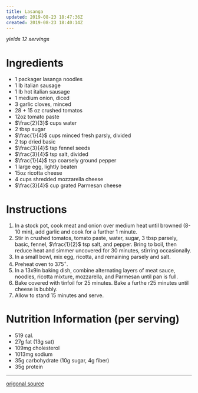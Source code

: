 ```yaml
---
title: Lasanga
updated: 2019-08-23 18:47:36Z
created: 2019-08-23 18:40:14Z
---
```


*yields 12 servings*

# Ingredients

* 1 packager lasanga noodles
* 1 lb italian sausage
* 1 lb hot italian sausage
* 1 medium onion, diced
* 3 garlic cloves, minced
* 28 + 15 oz crushed tomatos
* 12oz tomato paste
* $\frac{2}{3}$ cups water
* 2 tbsp sugar
* $\frac{1}{4}$ cups minced fresh parsly, divided
* 2 tsp dried basic
* $\frac{3}{4}$ tsp fennel seeds
* $\frac{3}{4}$ tsp salt, divided
* $\frac{1}{4}$ tsp coarsely ground pepper
* 1 large egg, lightly beaten
* 15oz ricotta cheese
* 4 cups shredded mozzarella cheese
* $\frac{3}{4}$ cup grated Parmesan cheese

# Instructions

1. In a stock pot, cook meat and onion over medium heat until browned (8-10 min), add garlic and cook for a further 1 minute.
2. Stir in crushed tomatos, tomato paste, water, sugar, 3 tbsp parsely, basic, fennel, $\frac{1}{2}$ tsp salt, and pepper. Bring to boil, then reduce heat and simmer uncovered for 30 minutes, stirring occasionally.
3. In a small bowl, mix egg, ricotta, and remaining parsely and salt.
4. Preheat oven to $375^\circ$.
5. In a 13x9in baking dish, combine alternating layers of meat sauce, noodles, ricotta mixture, mozzarella, and Parmesan until pan is full.
6. Bake covered with tinfoil for 25 minutes. Bake a furthe r25 minutes until cheese is bubbly.
7. Allow to stand 15 minutes and serve.

# Nutrition Information (per serving)

* 519 cal.
* 27g fat (13g sat)
* 109mg cholesterol
* 1013mg sodium
* 35g carbohydrate (10g sugar, 4g fiber)
* 35g protein

---

[origonal source](https://www.tasteofhome.com/recipes/best-lasagna/)

